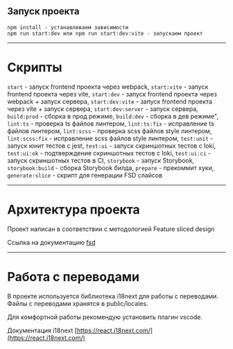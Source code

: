 ## Запуск проекта

```
npm install - устанавливаем зависимости
npm run start:dev или npm run start:dev:vite - запускаем проект
```

----

# Скрипты

`start` - запуск frontend проекта через webpack,
`start:vite` - запуск frontend проекта через vite,
`start:dev` - запуск frontend проекта через webpack + запуск сервера,
`start:dev:vite` - запуск frontend проекта через vite + запуск сервера,
`start:dev:server` - запуск сервера,
`build:prod` - сборка в прод режиме,
`build:dev` - сборка в дев режиме",
`lint:ts` - проверка ts файлов линтером,
`lint:ts:fix` - исправление ts файлов линтером,
`lint:scss` - проверка scss файлов style линтером,
`lint:scss:fix` - исправление scss файлов style линтером,
`test:unit` - запуск юнит тестов с jest,
`test:ui` - запуск скриншотных тестов с loki,
`test:ui:ok` - подтверждение скриншотных тестов с loki,
`test:ui:ci` - запуск скриншотных тестов в CI,
`storybook` - запуск Storybook,
`storybook:build` - сборка Storybook билда,
`prepare` - прекоммит хуки,
`generate:slice` - скрипт для генерации FSD слайсов

----

# Архитектура проекта

Проект написан в соответствии с методологией Feature sliced design

Ссылка на документацию [fsd](https://feature-sliced.design/)

----

# Работа с переводами

В проекте используется библиотека i18next для работы с переводами.
Файлы с переводами хранятся в public/locales.

Для комфортной работы рекомендую установить плагин vscode.

Документация i18next [https://react.i18next.com/](https://react.i18next.com/)